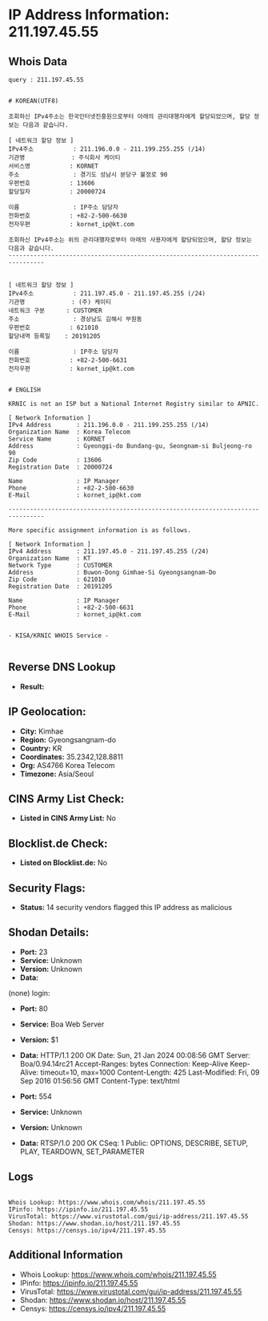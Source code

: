 # IP Address Information: 211.197.45.55

## Whois Data
```
query : 211.197.45.55


# KOREAN(UTF8)

조회하신 IPv4주소는 한국인터넷진흥원으로부터 아래의 관리대행자에게 할당되었으며, 할당 정보는 다음과 같습니다.

[ 네트워크 할당 정보 ]
IPv4주소           : 211.196.0.0 - 211.199.255.255 (/14)
기관명             : 주식회사 케이티
서비스명           : KORNET
주소               : 경기도 성남시 분당구 불정로 90
우편번호           : 13606
할당일자           : 20000724

이름               : IP주소 담당자
전화번호           : +82-2-500-6630
전자우편           : kornet_ip@kt.com

조회하신 IPv4주소는 위의 관리대행자로부터 아래의 사용자에게 할당되었으며, 할당 정보는 다음과 같습니다.
--------------------------------------------------------------------------------


[ 네트워크 할당 정보 ]
IPv4주소           : 211.197.45.0 - 211.197.45.255 (/24)
기관명             : (주) 케이티
네트워크 구분      : CUSTOMER
주소               : 경상남도 김해시 부원동
우편번호           : 621010
할당내역 등록일    : 20191205

이름               : IP주소 담당자
전화번호           : +82-2-500-6631
전자우편           : kornet_ip@kt.com


# ENGLISH

KRNIC is not an ISP but a National Internet Registry similar to APNIC.

[ Network Information ]
IPv4 Address       : 211.196.0.0 - 211.199.255.255 (/14)
Organization Name  : Korea Telecom
Service Name       : KORNET
Address            : Gyeonggi-do Bundang-gu, Seongnam-si Buljeong-ro 90
Zip Code           : 13606
Registration Date  : 20000724

Name               : IP Manager
Phone              : +82-2-500-6630
E-Mail             : kornet_ip@kt.com

--------------------------------------------------------------------------------

More specific assignment information is as follows.

[ Network Information ]
IPv4 Address       : 211.197.45.0 - 211.197.45.255 (/24)
Organization Name  : KT
Network Type       : CUSTOMER
Address            : Buwon-Dong Gimhae-Si Gyeongsangnam-Do
Zip Code           : 621010
Registration Date  : 20191205

Name               : IP Manager
Phone              : +82-2-500-6631
E-Mail             : kornet_ip@kt.com


- KISA/KRNIC WHOIS Service -


```
## Reverse DNS Lookup
- **Result:** 

## IP Geolocation:
- **City:** Kimhae
- **Region:** Gyeongsangnam-do
- **Country:** KR
- **Coordinates:** 35.2342,128.8811
- **Org:** AS4766 Korea Telecom
- **Timezone:** Asia/Seoul

## CINS Army List Check:
- **Listed in CINS Army List:** 
No

## Blocklist.de Check:
- **Listed on Blocklist.de:** 
No

## Security Flags:
- **Status:** 14 security vendors flagged this IP address as malicious

## Shodan Details:
- **Port:** 23
- **Service:** Unknown
- **Version:** Unknown
- **Data:** 
(none) login: 

- **Port:** 80
- **Service:** Boa Web Server
- **Version:** $1
- **Data:** HTTP/1.1 200 OK
Date: Sun, 21 Jan 2024 00:08:56 GMT
Server: Boa/0.94.14rc21
Accept-Ranges: bytes
Connection: Keep-Alive
Keep-Alive: timeout=10, max=1000
Content-Length: 425
Last-Modified: Fri, 09 Sep 2016 01:56:56 GMT
Content-Type: text/html



- **Port:** 554
- **Service:** Unknown
- **Version:** Unknown
- **Data:** RTSP/1.0 200 OK
CSeq: 1
Public: OPTIONS, DESCRIBE, SETUP, PLAY, TEARDOWN, SET_PARAMETER



## Logs
```

Whois Lookup: https://www.whois.com/whois/211.197.45.55
IPinfo: https://ipinfo.io/211.197.45.55
VirusTotal: https://www.virustotal.com/gui/ip-address/211.197.45.55
Shodan: https://www.shodan.io/host/211.197.45.55
Censys: https://censys.io/ipv4/211.197.45.55

```
## Additional Information
- Whois Lookup: https://www.whois.com/whois/211.197.45.55
- IPinfo: https://ipinfo.io/211.197.45.55
- VirusTotal: https://www.virustotal.com/gui/ip-address/211.197.45.55
- Shodan: https://www.shodan.io/host/211.197.45.55
- Censys: https://censys.io/ipv4/211.197.45.55

